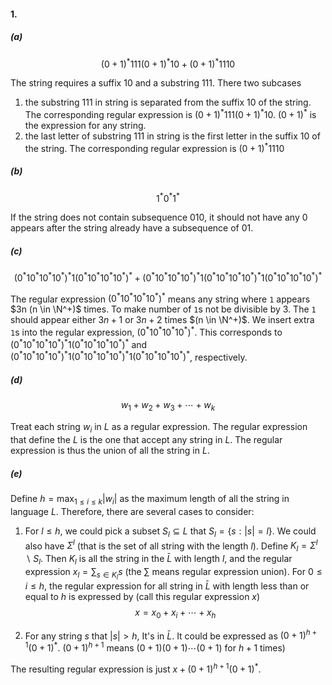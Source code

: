 #### 1.

##### (a)

$$
(0+1)^*111(0+1)^*10 + (0+1)^*1110
$$

The string requires a suffix $10$ and a substring $111$. There two subcases

1. the substring $111$ in string is separated from the suffix $10$ of the string. The corresponding regular expression is $(0+1)^*111(0+1)^*10$. $(0+1)^*$ is the expression for any string.
2. the last letter of substring $111$ in string is the first letter in the suffix $10$ of the string. The corresponding regular expression is $(0+1)^*1110$

##### (b)

$$
1^*0^*1^*
$$

If the string does not contain subsequence $010$, it should not have any $0$ appears after the string already have a subsequence of $01$.

##### (c)

$$
(0^*10^*10^*10^*)^*1(0^*10^*10^*10^*)^*+ (0^*10^*10^*10^*)^*1(0^*10^*10^*10^*)^*1(0^*10^*10^*10^*)^*
$$

The regular expression $(0^*10^*10^*10^*)^*$ means any string where `1` appears $3n (n \in \N^+)$ times. To make number of `1`s not be divisible by $3$. The `1` should appear either $3n + 1$ or $3n+ 2$ times $(n \in \N^+)$. We insert extra `1`s into the regular expression, $(0^*10^*10^*10^*)^*$. This corresponds to $(0^*10^*10^*10^*)^*1(0^*10^*10^*10^*)^*$ and $(0^*10^*10^*10^*)^*1(0^*10^*10^*10^*)^*1(0^*10^*10^*10^*)^*$, respectively.

##### (d)

$$
w_1 + w_2 + w_3+\cdots+w_k
$$

Treat each string $w_i$ in $L$ as a regular expression. The regular expression that define the $L$ is the one that accept any string in $L$. The regular expression is thus the union of all the string in $L$.

##### (e)

Define $h = \max_{1\le i\le k} |w_i|$ as the maximum length of all the string in language $L$. Therefore, there are several cases to consider:

1. For $l \le h$, we could pick a subset $S_l \subseteq L$ that $S_l = \{s : |s| = l\}$. We could also have $\Sigma^l$ (that is the set of all string with the length $l$). Define $K_l = \Sigma^l \backslash S_l$. Then $K_l$ is all the string in the $\bar L$ with length $l$, and the regular expression $x_l = \sum_{s \in K_l} s$ (the $\sum$ means regular expression union). For $0 \le i \le h$, the regular expression for all string in $\bar L$ with length less than or equal to $h$ is expressed by (call this regular expression $x$)
   $$
   x  = x_0 + x_i +\cdots + x_h
   $$

2. For any string $s$ that $|s| > h$,  It's in $\bar L$. It could be expressed as $(0+1)^{h+1}
   (0+1)^*$. $(0+1)^{h+1}$ means $(0+1)(0+1)\cdots (0+1)$ for $h+1$ times)

The resulting regular expression is just $x + (0+1)^{h+1}
(0+1)^*$.

